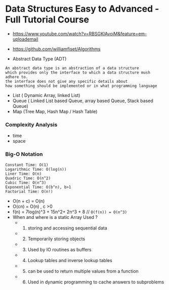 # Data Structures Easy to Advanced - Full Tutorial Course
- https://www.youtube.com/watch?v=RBSGKlAvoiM&feature=em-uploademail
- https://github.com/williamfiset/Algorithms

- Abstract Data Type (ADT)
```
An abstract data type is an abstraction of a data structure 
which provides only the interface to which a data structure mush adhere to.  
the interface does not give any specific details about 
how something should be implemented or in what programming language
```
- List ( Dynamic Array, linked List)
- Queue ( Linked List based Queue, array based Queue, Stack based Queue)
- Map  (Tree Map, Hash Map / Hash Table)

### Complexity Analysis
- time
- space

### Big-O Notation
```
Constant Time: O(1)
Logarithmic Time: O(log(n))
Liner Time: O(n)
Quadric Time: O(n^2)
Cubic Time: O(n^3)
Exponential Time: O(b^n), b>1
Factorial Time: O(n!)
```
- O(n + c) = O(n)
- O(cn) = O(n) , c >0
- f(n) = 7log(n)^3 + 15n^2+ 2n^3 + 8 // ```O(f(n)) = O(n^3)```
- When and where is a static Array Used ?
    - 1) storing and accessing sequential data
    - 2) Temporarily storing objects
    - 3) Used by IO routines as buffers
    - 4) Lookup tables and inverse lookup tables
    - 5) can be used to return multiple values from a function
    - 6) Used in dynamic programming to cache answers to subproblems
    
